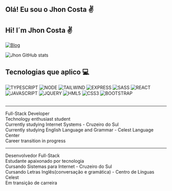 ## Olá! Eu sou o Jhon Costa ✌️
## Hi! I´m Jhon Costa ✌️


[![Blog](https://img.shields.io/badge/LinkedIn-0077B5?style=for-the-badge&logo=linkedin&logoColor=white)](https://www.linkedin.com/in/jhon-costa
)


![Jhon GitHub stats](https://github-readme-stats.vercel.app/api?username=JhonCosta1&show_icons=true&theme=radical)



## Tecnologias que aplico 💻

<div style="display: inline_block">

<img align="center" alt="TYPESCRIPT" src="https://img.shields.io/badge/TypeScript-007ACC?style=for-the-badge&logo=typescript&logoColor=white" />

<img align="center" alt="NODE" src="https://img.shields.io/badge/Node.js-43853D?style=for-the-badge&logo=node.js&logoColor=white" />

<img align="center" alt="TAILWIND" src="https://img.shields.io/badge/Tailwind_CSS-38B2AC?style=for-the-badge&logo=tailwind-css&logoColor=white" />

<img align="center" alt="EXPRESS" src="https://img.shields.io/badge/Express.js-404D59?style=for-the-badge" />

<img align="center" alt="SASS" src="https://img.shields.io/badge/Sass-CC6699?style=for-the-badge&logo=sass&logoColor=white" />

<img align="center" alt="REACT" src="https://img.shields.io/badge/React-20232A?style=for-the-badge&logo=react&logoColor=61DAFB" />

<img align="center" alt="JAVASCRIPT" src="https://img.shields.io/badge/JavaScript-323330?style=for-the-badge&logo=javascript&logoColor=F7DF1E" />

<img align="center" alt="JQUERY" src="https://img.shields.io/badge/jQuery-0769AD?style=for-the-badge&logo=jquery&logoColor=white" />


<img align="center" alt="HML5" src="https://img.shields.io/badge/HTML-239120?style=for-the-badge&logo=html5&logoColor=white" />

<img align="center" alt="CSS3" src="https://img.shields.io/badge/CSS3-1572B6?style=for-the-badge&logo=css3&logoColor=white" />

<img align="center" alt="BOOTSTRAP" src="https://img.shields.io/badge/Bootstrap-563D7C?style=for-the-badge&logo=bootstrap&logoColor=white" />

</div> <br /> 
<hr>
Full-Stack Developer<br>
Technology enthusiast student<br>
Currently studying Internet Systems - Cruzeiro do Sul<br>
Currently studying English Language and Grammar - Celest Language Center<br>
Career transition in progress<br>
<hr>
Desenvolvedor Full-Stack<br>
Estudante apaixonado por tecnologia<br>
Cursando Sistemas para Internet - Cruzeiro do Sul<br>
Cursando Letras Inglês(conversação e gramática) - Centro de Línguas Celest<br>
Em transição de carreira<br>
